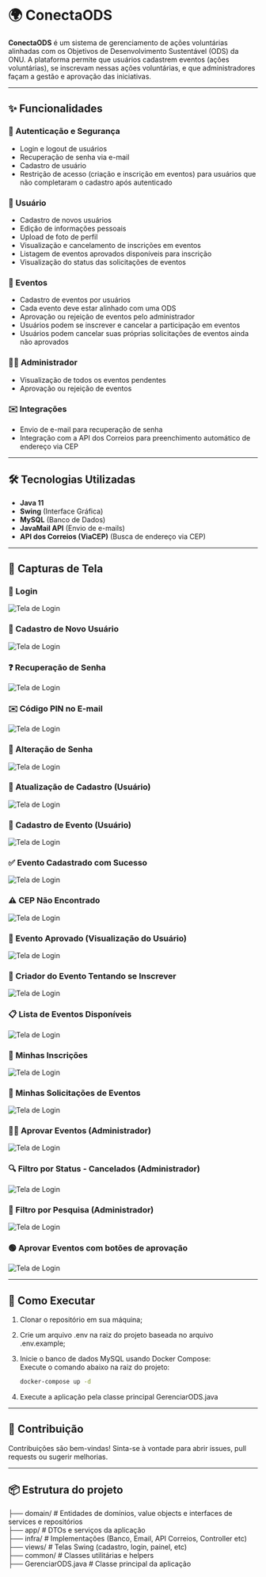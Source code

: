 # 🌍 ConectaODS

**ConectaODS** é um sistema de gerenciamento de ações voluntárias alinhadas com os Objetivos de Desenvolvimento Sustentável (ODS) da ONU. A plataforma permite que usuários cadastrem eventos (ações voluntárias), se inscrevam nessas ações voluntárias, e que administradores façam a gestão e aprovação das iniciativas.

---

## ✨ Funcionalidades

### 🔐 Autenticação e Segurança
- Login e logout de usuários
- Recuperação de senha via e-mail
- Cadastro de usuário
- Restrição de acesso (criação e inscrição em eventos) para usuários que não completaram o cadastro após autenticado

### 👤 Usuário
- Cadastro de novos usuários
- Edição de informações pessoais
- Upload de foto de perfil
- Visualização e cancelamento de inscrições em eventos
- Listagem de eventos aprovados disponíveis para inscrição
- Visualização do status das solicitações de eventos

### 📅 Eventos
- Cadastro de eventos por usuários
- Cada evento deve estar alinhado com uma ODS
- Aprovação ou rejeição de eventos pelo administrador
- Usuários podem se inscrever e cancelar a participação em eventos
- Usuários podem cancelar suas próprias solicitações de eventos ainda não aprovados

### 🧑‍💼 Administrador
- Visualização de todos os eventos pendentes
- Aprovação ou rejeição de eventos

### ✉️ Integrações
- Envio de e-mail para recuperação de senha
- Integração com a API dos Correios para preenchimento automático de endereço via CEP

---

## 🛠️ Tecnologias Utilizadas

- **Java 11**
- **Swing** (Interface Gráfica)
- **MySQL** (Banco de Dados)
- **JavaMail API** (Envio de e-mails)
- **API dos Correios (ViaCEP)** (Busca de endereço via CEP)

---

## 📸 Capturas de Tela

### 🔐 Login

![Tela de Login](./assets/tela-login.PNG)

### 📝 Cadastro de Novo Usuário

![Tela de Login](./assets/Capturar.PNG)

### ❓ Recuperação de Senha

![Tela de Login](./assets/esqueceu-sua-senha.PNG)

### ✉️ Código PIN no E-mail

![Tela de Login](./assets/email-pincode.PNG)

### 🔑 Alteração de Senha

![Tela de Login](./assets/alterar-senha.PNG)

### 👤 Atualização de Cadastro (Usuário)

![Tela de Login](./assets/atualizar-cadastro.PNG)

### 📅 Cadastro de Evento (Usuário)

![Tela de Login](./assets/cadastrar-evento.PNG)

### ✅ Evento Cadastrado com Sucesso

![Tela de Login](./assets/cadastrar-evento-sucesso.PNG)

### ⚠️ CEP Não Encontrado

![Tela de Login](./assets/cep-nao-existe.PNG)

### 📢 Evento Aprovado (Visualização do Usuário)

![Tela de Login](./assets/evento-aprovado.PNG)

### 🚫 Criador do Evento Tentando se Inscrever

![Tela de Login](./assets/evento-criador-tenta-inscrever.PNG)

### 📋 Lista de Eventos Disponíveis

![Tela de Login](./assets/eventos-disponiveis.PNG)

### 🧾 Minhas Inscrições

![Tela de Login](./assets/minhas-inscricoes.PNG)

### 📨 Minhas Solicitações de Eventos

![Tela de Login](./assets/minhas-solicitacoes.PNG)

### 👨‍💼 Aprovar Eventos (Administrador)

![Tela de Login](./assets/aprovar-evento.PNG)

### 🔍 Filtro por Status - Cancelados (Administrador)

![Tela de Login](./assets/adm-filtro-cancelado.PNG) 

### 🔎 Filtro por Pesquisa (Administrador)

![Tela de Login](./assets/adm-filtro-pesquisar.PNG) 

### 🟢 Aprovar Eventos com botões de aprovação

![Tela de Login](./assets/aprovar-evento-botoes.PNG) 

---

## 🧪 Como Executar

1. Clonar o repositório em sua máquina;
2. Crie um arquivo .env na raiz do projeto baseada no arquivo .env.example;
3. Inicie o banco de dados MySQL usando Docker Compose:  
   Execute o comando abaixo na raiz do projeto:

   ```bash
   docker-compose up -d
4. Execute a aplicação pela classe principal GerenciarODS.java

---

## 🤝 Contribuição

Contribuições são bem-vindas! Sinta-se à vontade para abrir issues, pull requests ou sugerir melhorias.

---

## 📦 Estrutura do projeto
├── domain/ # Entidades de domínios, value objects e interfaces de services e repositórios   
├── app/ # DTOs e serviços da aplicação  
├── infra/ # Implementações (Banco, Email, API Correios, Controller etc)  
├── views/ # Telas Swing (cadastro, login, painel, etc)  
├── common/ # Classes utilitárias e helpers  
├── GerenciarODS.java # Classe principal da aplicação  
